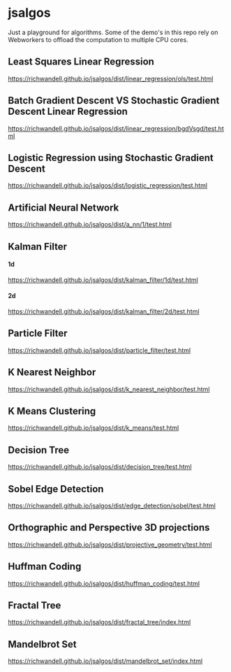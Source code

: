 # jsalgos
Just a playground for algorithms. 
Some of the demo's in this repo rely on Webworkers to offload the computation to multiple 
 CPU cores.

## Least Squares Linear Regression
https://richwandell.github.io/jsalgos/dist/linear_regression/ols/test.html

## Batch Gradient Descent VS Stochastic Gradient Descent Linear Regression
https://richwandell.github.io/jsalgos/dist/linear_regression/bgdVsgd/test.html

## Logistic Regression using Stochastic Gradient Descent
https://richwandell.github.io/jsalgos/dist/logistic_regression/test.html

## Artificial Neural Network
https://richwandell.github.io/jsalgos/dist/a_nn/1/test.html

## Kalman Filter
#### 1d
https://richwandell.github.io/jsalgos/dist/kalman_filter/1d/test.html
#### 2d
https://richwandell.github.io/jsalgos/dist/kalman_filter/2d/test.html

## Particle Filter
https://richwandell.github.io/jsalgos/dist/particle_filter/test.html

## K Nearest Neighbor
https://richwandell.github.io/jsalgos/dist/k_nearest_neighbor/test.html

## K Means Clustering
https://richwandell.github.io/jsalgos/dist/k_means/test.html

## Decision Tree
https://richwandell.github.io/jsalgos/dist/decision_tree/test.html

## Sobel Edge Detection
https://richwandell.github.io/jsalgos/dist/edge_detection/sobel/test.html

## Orthographic and Perspective 3D projections
https://richwandell.github.io/jsalgos/dist/projective_geometry/test.html

## Huffman Coding
https://richwandell.github.io/jsalgos/dist/huffman_coding/test.html

## Fractal Tree
https://richwandell.github.io/jsalgos/dist/fractal_tree/index.html

## Mandelbrot Set
https://richwandell.github.io/jsalgos/dist/mandelbrot_set/index.html

